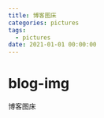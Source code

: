 ```yaml
---
title: 博客图床
categories: pictures
tags:
  - pictures
date: 2021-01-01 00:00:00
---
```


# blog-img
博客图床
